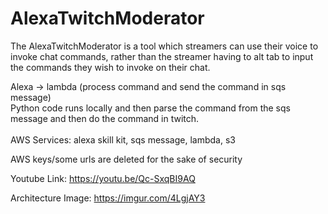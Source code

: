 # AlexaTwitchModerator


The AlexaTwitchModerator is a tool which streamers can use their voice to invoke chat commands, rather than the streamer having to alt tab to input the commands they wish to invoke on their chat. <br />

Alexa -> lambda (process command and send the command in sqs message) <br />
Python code runs locally and then parse the command from the sqs message and then do the command in twitch. <br />
<br />
AWS Services: alexa skill kit, sqs message, lambda, s3 <br />

AWS keys/some urls are deleted for the sake of security <br /> 

Youtube Link: https://youtu.be/Qc-SxqBI9AQ <br />

Architecture Image: https://imgur.com/4LgjAY3
